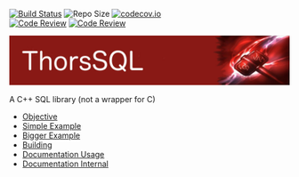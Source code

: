 [![Build Status](https://travis-ci.org/Loki-Astari/ThorsSQL.svg?branch=master)](https://travis-ci.org/Loki-Astari/ThorsSQL)
![Repo Size](https://reposs.herokuapp.com/?path=Loki-Astari/ThorsSQL)
[![codecov.io](http://codecov.io/github/Loki-Astari/ThorsSQL/coverage.svg?branch=master)](http://codecov.io/github/Loki-Astari/ThorsSQL?branch=master)  
[![Code Review](http://www.zomis.net/codereview/shield/?qid=94901)](http://codereview.stackexchange.com/q/94901/507)
[![Code Review](http://www.zomis.net/codereview/shield/?qid=94899)](http://codereview.stackexchange.com/q/94899/507)

![ThorStream](img/stream.jpg)

A C++ SQL library (not a wrapper for C)

* [Objective](doc/objective.md)
* [Simple Example](doc/example1.md)
* [Bigger Example](doc/example2.md)
* [Building](doc/building.md)
* [Documentation Usage](doc/usage.md)
* [Documentation Internal](doc/internal.md)


